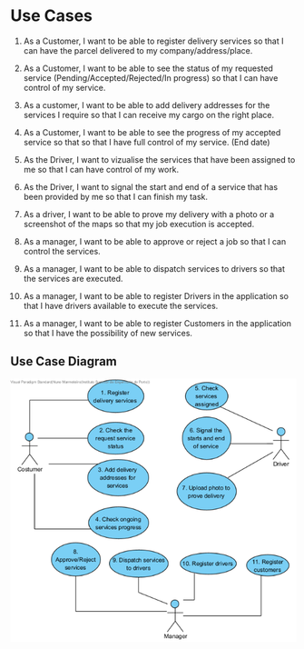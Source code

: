 # Use Cases

1. As a Customer, I want to be able to register delivery services so that I can have the parcel delivered to my company/address/place.

2. As a Customer, I want to be able to see the status of my requested service (Pending/Accepted/Rejected/In progress) so that I can have control of my service.

3. As a customer, I want to be able to add delivery addresses for the services I require so that I can receive my cargo on the right place.

4. As a Customer, I want to be able to see the progress of my accepted service so that so that I have full control of my service. (End date)

5. As the Driver, I want to vizualise the services that have been assigned to me so that I can have control of my work.

6. As the Driver, I want to signal the start and end of a service that has been provided by me so that I can finish my task.

7. As a driver, I want to be able to prove my delivery with a photo or a screenshot of the maps so that my job execution is accepted.

8. As a manager, I want to be able to approve or reject a job so that I can control the services.

9. As a manager, I want to be able to dispatch services to drivers so that the services are executed.

10. As a manager, I want to be able to register Drivers in the application so that I have drivers available to execute the services.

11. As a manager, I want to be able to register Customers in the application so that I have the possibility of new services.

## Use Case Diagram

![Use Case Diagram](UseCaseDiagram.png)
